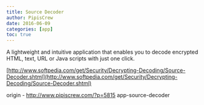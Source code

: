 ```yaml
---
title: Source Decoder
author: PipisCrew
date: 2016-06-09
categories: [app]
toc: true
---
```


A lightweight and intuitive application that enables you to decode encrypted HTML, text, URL or Java scripts with just one click.

[http://www.softpedia.com/get/Security/Decrypting-Decoding/Source-Decoder.shtml](http://www.softpedia.com/get/Security/Decrypting-Decoding/Source-Decoder.shtml)

origin - http://www.pipiscrew.com/?p=5815 app-source-decoder